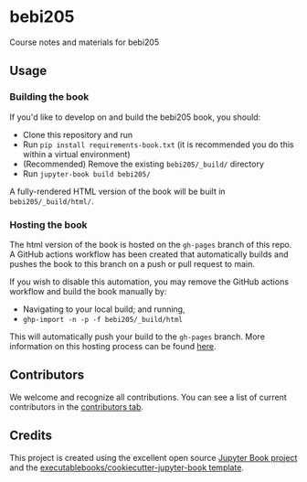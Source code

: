 # bebi205

Course notes and materials for bebi205

## Usage

### Building the book

If you'd like to develop on and build the bebi205 book, you should:

- Clone this repository and run
- Run `pip install requirements-book.txt` (it is recommended you do this within a virtual environment)
- (Recommended) Remove the existing `bebi205/_build/` directory
- Run `jupyter-book build bebi205/`

A fully-rendered HTML version of the book will be built in `bebi205/_build/html/`.

### Hosting the book

The html version of the book is hosted on the `gh-pages` branch of this repo. A GitHub actions workflow has been created that automatically builds and pushes the book to this branch on a push or pull request to main.

If you wish to disable this automation, you may remove the GitHub actions workflow and build the book manually by:

- Navigating to your local build; and running,
- `ghp-import -n -p -f bebi205/_build/html`

This will automatically push your build to the `gh-pages` branch. More information on this hosting process can be found [here](https://jupyterbook.org/publish/gh-pages.html#manually-host-your-book-with-github-pages).

## Contributors

We welcome and recognize all contributions. You can see a list of current contributors in the [contributors tab](https://github.com/vanvalen/bebi205/graphs/contributors).

## Credits

This project is created using the excellent open source [Jupyter Book project](https://jupyterbook.org/) and the [executablebooks/cookiecutter-jupyter-book template](https://github.com/executablebooks/cookiecutter-jupyter-book).
